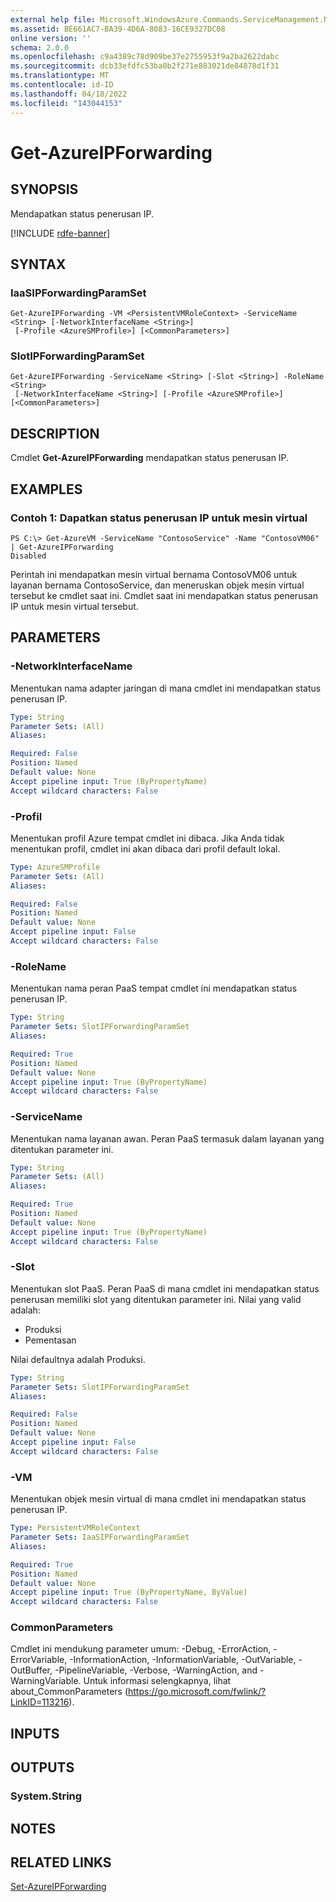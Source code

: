 ```yaml
---
external help file: Microsoft.WindowsAzure.Commands.ServiceManagement.Network.dll-Help.xml
ms.assetid: BE661AC7-BA39-4D6A-8083-16CE9327DC08
online version: ''
schema: 2.0.0
ms.openlocfilehash: c9a4389c78d909be37e2755953f9a2ba2622dabc
ms.sourcegitcommit: dcb33efdfc53ba0b2f271e883021de84878d1f31
ms.translationtype: MT
ms.contentlocale: id-ID
ms.lasthandoff: 04/18/2022
ms.locfileid: "143044153"
---
```

# Get-AzureIPForwarding

## SYNOPSIS
Mendapatkan status penerusan IP.

[!INCLUDE [rdfe-banner](../../includes/rdfe-banner.md)]

## SYNTAX

### IaaSIPForwardingParamSet
```
Get-AzureIPForwarding -VM <PersistentVMRoleContext> -ServiceName <String> [-NetworkInterfaceName <String>]
 [-Profile <AzureSMProfile>] [<CommonParameters>]
```

### SlotIPForwardingParamSet
```
Get-AzureIPForwarding -ServiceName <String> [-Slot <String>] -RoleName <String>
 [-NetworkInterfaceName <String>] [-Profile <AzureSMProfile>] [<CommonParameters>]
```

## DESCRIPTION
Cmdlet **Get-AzureIPForwarding** mendapatkan status penerusan IP.

## EXAMPLES

### Contoh 1: Dapatkan status penerusan IP untuk mesin virtual
```
PS C:\> Get-AzureVM -ServiceName "ContosoService" -Name "ContosoVM06" | Get-AzureIPForwarding
Disabled
```

Perintah ini mendapatkan mesin virtual bernama ContosoVM06 untuk layanan bernama ContosoService, dan meneruskan objek mesin virtual tersebut ke cmdlet saat ini.
Cmdlet saat ini mendapatkan status penerusan IP untuk mesin virtual tersebut.

## PARAMETERS

### -NetworkInterfaceName
Menentukan nama adapter jaringan di mana cmdlet ini mendapatkan status penerusan IP.

```yaml
Type: String
Parameter Sets: (All)
Aliases: 

Required: False
Position: Named
Default value: None
Accept pipeline input: True (ByPropertyName)
Accept wildcard characters: False
```

### -Profil
Menentukan profil Azure tempat cmdlet ini dibaca. Jika Anda tidak menentukan profil, cmdlet ini akan dibaca dari profil default lokal.

```yaml
Type: AzureSMProfile
Parameter Sets: (All)
Aliases: 

Required: False
Position: Named
Default value: None
Accept pipeline input: False
Accept wildcard characters: False
```

### -RoleName
Menentukan nama peran PaaS tempat cmdlet ini mendapatkan status penerusan IP.

```yaml
Type: String
Parameter Sets: SlotIPForwardingParamSet
Aliases: 

Required: True
Position: Named
Default value: None
Accept pipeline input: True (ByPropertyName)
Accept wildcard characters: False
```

### -ServiceName
Menentukan nama layanan awan.
Peran PaaS termasuk dalam layanan yang ditentukan parameter ini.

```yaml
Type: String
Parameter Sets: (All)
Aliases: 

Required: True
Position: Named
Default value: None
Accept pipeline input: True (ByPropertyName)
Accept wildcard characters: False
```

### -Slot
Menentukan slot PaaS.
Peran PaaS di mana cmdlet ini mendapatkan status penerusan memiliki slot yang ditentukan parameter ini.
Nilai yang valid adalah: 

- Produksi
- Pementasan 

Nilai defaultnya adalah Produksi.

```yaml
Type: String
Parameter Sets: SlotIPForwardingParamSet
Aliases: 

Required: False
Position: Named
Default value: None
Accept pipeline input: False
Accept wildcard characters: False
```

### -VM
Menentukan objek mesin virtual di mana cmdlet ini mendapatkan status penerusan IP.

```yaml
Type: PersistentVMRoleContext
Parameter Sets: IaaSIPForwardingParamSet
Aliases: 

Required: True
Position: Named
Default value: None
Accept pipeline input: True (ByPropertyName, ByValue)
Accept wildcard characters: False
```

### CommonParameters
Cmdlet ini mendukung parameter umum: -Debug, -ErrorAction, -ErrorVariable, -InformationAction, -InformationVariable, -OutVariable, -OutBuffer, -PipelineVariable, -Verbose, -WarningAction, and -WarningVariable. Untuk informasi selengkapnya, lihat about_CommonParameters (https://go.microsoft.com/fwlink/?LinkID=113216).

## INPUTS

## OUTPUTS

### System.String

## NOTES

## RELATED LINKS

[Set-AzureIPForwarding](./Set-AzureIPForwarding.md)


